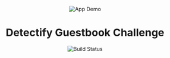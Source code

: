 
<p align="center">
    <img alt="App Demo" src="docs/images/demo.gif">
</p>

<h1 align="center">Detectify Guestbook Challenge</h1>

<p align="center">
    <img src="https://circleci.com/gh/nattvara/detectify-guestbook.svg?style=shield" alt="Build Status">
</p>

